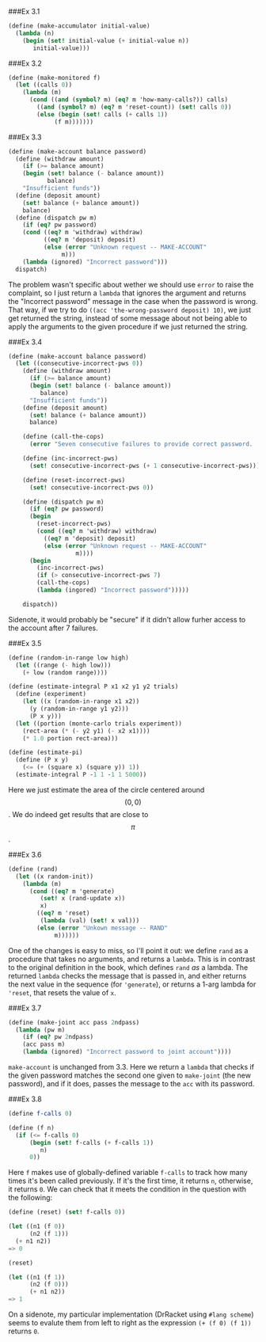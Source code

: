 ###Ex 3.1

```scheme
(define (make-accumulator initial-value)
  (lambda (n)
    (begin (set! initial-value (+ initial-value n))
	   initial-value)))
```

###Ex 3.2

```scheme
(define (make-monitored f)
  (let ((calls 0))
    (lambda (m)
      (cond ((and (symbol? m) (eq? m 'how-many-calls?)) calls)
	    ((and (symbol? m) (eq? m 'reset-count)) (set! calls 0))
	    (else (begin (set! calls (+ calls 1))
			 (f m)))))))
```

###Ex 3.3
```scheme
(define (make-account balance password)
  (define (withdraw amount)
    (if (>= balance amount)
	(begin (set! balance (- balance amount))
	       balance)
	"Insufficient funds"))
  (define (deposit amount)
    (set! balance (+ balance amount))
    balance)
  (define (dispatch pw m)
    (if (eq? pw password)
	(cond ((eq? m 'withdraw) withdraw)
	      ((eq? m 'deposit) deposit)
	      (else (error "Unknown request -- MAKE-ACCOUNT"
			   m)))
	(lambda (ignored) "Incorrect password")))
  dispatch)
```

The problem wasn't specific about wether we should use `error` to raise the complaint, so I just return a `lambda` that ignores the argument and returns the "Incorrect password" message in the case when the password is wrong.  That way, if we try to do `((acc 'the-wrong-password deposit) 10)`, we just get returned the string, instead of some message about not being able to apply the arguments to the given procedure if we just returned the string.

###Ex 3.4

```scheme
(define (make-account balance password)
  (let ((consecutive-incorrect-pws 0))
    (define (withdraw amount)
      (if (>= balance amount)
	  (begin (set! balance (- balance amount))
		 balance)
	  "Insufficient funds"))
    (define (deposit amount)
      (set! balance (+ balance amount))
      balance)

    (define (call-the-cops)
      (error "Seven consecutive failures to provide correct password.  Calling the cops!  WEE-OOO-WEE-OOO!"))

    (define (inc-incorrect-pws)
      (set! consecutive-incorrect-pws (+ 1 consecutive-incorrect-pws)))

    (define (reset-incorrect-pws)
      (set! consecutive-incorrect-pws 0))

    (define (dispatch pw m)
      (if (eq? pw password)
	  (begin
	    (reset-incorrect-pws)
	    (cond ((eq? m 'withdraw) withdraw)
		  ((eq? m 'deposit) deposit)
		  (else (error "Unknown request -- MAKE-ACCOUNT"
			       m))))
	  (begin
	    (inc-incorrect-pws)
	    (if (> consecutive-incorrect-pws 7)
		(call-the-cops)
		(lambda (ingored) "Incorrect password")))))

    dispatch))
```

Sidenote, it would probably be "secure" if it didn't allow furher access to the account after 7 failures.

###Ex 3.5
```scheme
(define (random-in-range low high)
  (let ((range (- high low)))
    (+ low (random range))))

(define (estimate-integral P x1 x2 y1 y2 trials)
  (define (experiment)
    (let ((x (random-in-range x1 x2))
	  (y (random-in-range y1 y2)))
      (P x y)))
  (let ((portion (monte-carlo trials experiment))
	(rect-area (* (- y2 y1) (- x2 x1))))
    (* 1.0 portion rect-area)))

(define (estimate-pi)
  (define (P x y)
    (<= (+ (square x) (square y)) 1))
  (estimate-integral P -1 1 -1 1 5000))
```

Here we just estimate the area of the circle centered around $$(0,0)$$.  We do indeed get results that are close to $$\pi$$.

###Ex 3.6

```scheme
(define (rand)
  (let ((x random-init))
    (lambda (m)
      (cond ((eq? m 'generate)
	     (set! x (rand-update x))
	     x)
	    ((eq? m 'reset)
	     (lambda (val) (set! x val)))
	    (else (error "Unkown message -- RAND"
			 m))))))
```

One of the changes is easy to miss, so I'll point it out: we define `rand` as a procedure that takes no arguments, and returns a `lambda`.  This is in contrast to the original definition in the book, which defines `rand` *as* a lambda.  The returned `lambda` checks the message that is passed in, and either returns the next value in the sequence (for `'generate`), or returns a 1-arg lambda for `'reset`, that resets the value of `x`.


###Ex 3.7

```scheme
(define (make-joint acc pass 2ndpass)
  (lambda (pw m)
    (if (eq? pw 2ndpass)
	(acc pass m)
	(lambda (ignored) "Incorrect password to joint account"))))
```

`make-account` is unchanged from 3.3.  Here we return a `lambda` that checks if the given password matches the second one given to `make-joint` (the new password), and if it does, passes the message to the `acc` with its password.


###Ex 3.8

```scheme
(define f-calls 0)

(define (f n)
  (if (<= f-calls 0)
      (begin (set! f-calls (+ f-calls 1))
	     n)
      0))
```

Here `f` makes use of globally-defined variable `f-calls` to track how many times it's been called previously.  If it's the first time, it returns `n`, otherwise, it returns `0`.  We can check that it meets the condition in the question with the following:

```scheme
(define (reset) (set! f-calls 0))

(let ((n1 (f 0))
      (n2 (f 1)))
  (+ n1 n2))
=> 0

(reset)

(let ((n1 (f 1))
      (n2 (f 0)))
	  (+ n1 n2))
=> 1
```

On a sidenote, my particular implementation (DrRacket using `#lang scheme`) seems to evalute them from left to right as the expression `(+ (f 0) (f 1))` returns `0`.
